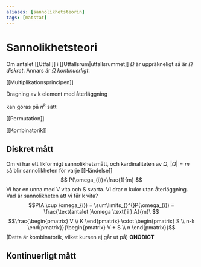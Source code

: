 ```yaml
---
aliases: [sannolikhetsteorin]
tags: [matstat]
---
```

# Sannolikhetsteori
Om antalet [[Utfall]] i [[Utfallsrum|utfallsrummet]] $\Omega$ är uppräkneligt så är $\Omega$ *diskret*. Annars är $\Omega$ *kontinuerligt*.


[[Multiplikationsprincipen]]

Dragning av k element med återläggning

kan göras på $n^{k}$ sätt

[[Permutation]]

[[Kombinatorik]]

  

## Diskret mått

Om vi har ett likformigt sannolikhetsmått, och kardinaliteten av $\Omega$, $\left| \Omega \right|=m$ så blir sannolikheten för varje [[Händelse]] $$ P(\omega_{i})=\frac{1}{m} $$
Vi har en unna med V vita och S svarta. VI drar n kulor utan återläggning. Vad är sannolikheten att vi får k vita? $$P(A \cup  \omega_{i}) = \sum\limits_{}^{}P(\omega_{i}) = \frac{\text{antalet }\omega \text{ i } A}{m}\ $$
$$\frac{\begin{pmatrix} V \\ K \end{pmatrix} \cdot \begin{pmatrix} S \\ n-k \end{pmatrix}}{\begin{pmatrix} V + S \\ n \end{pmatrix}}$$
(Detta är kombinatorik, vilket kursen ej går ut på) **ONÖDIGT**


## Kontinuerligt mått


